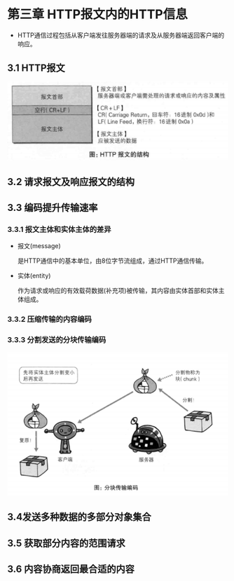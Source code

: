 # 第三章 HTTP报文内的HTTP信息
* HTTP通信过程包括从客户端发往服务器端的请求及从服务器端返回客户端的响应。

## 3.1 HTTP报文
![](HTTP报文的结构.png)

## 3.2 请求报文及响应报文的结构

## 3.3 编码提升传输速率

### 3.3.1 报文主体和实体主体的差异
* 报文(message)
    
    是HTTP通信中的基本单位，由8位字节流组成，通过HTTP通信传输。
* 实体(entity)

    作为请求或响应的有效载荷数据(补充项)被传输，其内容由实体首部和实体主体组成。
### 3.3.2 压缩传输的内容编码
### 3.3.3 分割发送的分块传输编码
![](分块传输编码.png)
## 3.4发送多种数据的多部分对象集合
## 3.5 获取部分内容的范围请求
## 3.6 内容协商返回最合适的内容



































